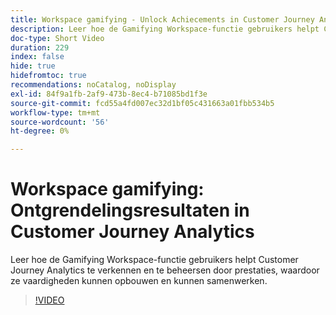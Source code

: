 ```yaml
---
title: Workspace gamifying - Unlock Achiecements in Customer Journey Analytics
description: Leer hoe de Gamifying Workspace-functie gebruikers helpt Customer Journey Analytics te verkennen en te beheersen door prestaties, waardoor ze vaardigheden kunnen opbouwen en kunnen samenwerken.
doc-type: Short Video
duration: 229
index: false
hide: true
hidefromtoc: true
recommendations: noCatalog, noDisplay
exl-id: 84f9a1fb-2af9-473b-8ec4-b71085bd1f3e
source-git-commit: fcd55a4fd007ec32d1bf05c431663a01fbb534b5
workflow-type: tm+mt
source-wordcount: '56'
ht-degree: 0%

---
```


# Workspace gamifying: Ontgrendelingsresultaten in Customer Journey Analytics

Leer hoe de Gamifying Workspace-functie gebruikers helpt Customer Journey Analytics te verkennen en te beheersen door prestaties, waardoor ze vaardigheden kunnen opbouwen en kunnen samenwerken.

<!-- 72_S102_3442449_228_gamifying-workspace-unlock-achievements-in-customer-journey-analytics -->
>[!VIDEO](https://video.tv.adobe.com/v/3460204/?learn=on&enablevpops=true&captions=dut)
